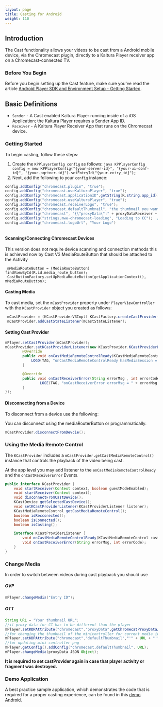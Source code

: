 ```yaml
---
layout: page
title: Casting for Android
weight: 110
---
```


## Introduction

The Cast functionality allows your videos to be cast from a Android mobile device, via the Chromecast plugin, directly to a Kaltura Player receiver app on a Chromecast-connected TV.

### Before You Begin  

Before you begin setting up the Cast feature, make sure you've read the article [Android Player SDK and Environment Setup - Getting Started](/api-docs/Mobile-Video-Player-SDKs/Android-Getting-Started.html).

## Basic Definitions

* `Sender` - A Cast enabled Kaltura Player running inside of a iOS Application; the Kaltura Player requires a Sender App ID.
* `Receiver` - A Kaltura Player Receiver App that runs on the Chromecast device.


### Getting Started  

To begin casting, follow these steps:

1. Create the `KPPlayerConfig config` as follows:
        ```java
        KPPlayerConfig config = new KPPlayerConfig("{your-server-id}", "{your-ui-conf-id}", "{your-pqrtner-id}").setEntryId("{your-entry_id}");
        ```
2. Next, add the following to your `config` instance:

```java
config.addConfig("chromecast.plugin", "true");
config.addConfig("chromecast.useKalturaPlayer", "true"); 
config.addConfig("chromecast.applicationID",getString(R.string.app_id));
config.addConfig("chromecast.useKalturaPlayer", "true");
config.addConfig("chromecast.receiverLogo", "true");
config.addConfig("chromecast.defaultThumbnail", "the thumbnail you want to use");
config.addConfig("chromecast", "{\"proxyData\":" + proxyDataReceiver + "}");  // change the played media Format in order to stream it to TV in higher resolution
config.addConfig("strings.mwe-chromecast-loading", "Loading to CC");  // Set Loading message
config.addConfig("chromecast.logoUrl", "Your Logo")
            
```

#### Scanning/Connecting Chromecast Devices  

This version does not require device scanning and connection methods this is achieved now by Cast V3 MediaRouteButton that should be attached to the Activity

```
 mMediaRouteButton = (MediaRouteButton) findViewById(R.id.media_route_button);
 CastButtonFactory.setUpMediaRouteButton(getApplicationContext(), mMediaRouteButton);
```
    


#### Casting Media

To cast media, set the `mCastProvider` property under `PlayerViewController` with the `KCastProvider` object you created as follows:

```java
 mCastProvider = (KCastProviderV3Impl) KCastFactory.createCastProvider(MainActivity.this, getString(R.string.app_id), getString(R.string.cast_logo_url));
 mCastProvider.addCastStateListener(mCastStateListener);
```

#### Setting Cast Provider

```java
mPlayer.setCastProvider(mCastProvider);
mCastProvider.setKCastProviderListener(new KCastProvider.KCastProviderListener() {
        @Override
        public void onCastMediaRemoteControlReady(KCastMediaRemoteControl castMediaRemoteControl) {
            LOGD(TAG, "onCastMediaRemoteControlReady hasMediaSession = " + castMediaRemoteControl.hasMediaSession(false));
        }

        @Override
        public void onCastReceiverError(String errorMsg , int errorCode) {
                LOGE(TAG, "onCastReceiverError errorMsg = " + errorMsg + " errorCode = "  + errorCode);
        }
});
```

#### Disconnecting from a Device

To disconnect from a device use the following:

You can disconnect using the mediaRouterButton or programmatically:

```java
mCastProvider.disconnectFromDevcie();
```

### Using the Media Remote Control  

The `KCastProvider` includes a `mCastProvider.getCastMediaRemoteControl()` instance that controls the playback of the video being cast.

At the app level you may add listener to the 
`onCastMediaRemoteControlReady`
and the `onCastReceiverError` Events.

```java
public interface KCastProvider {
    void startReceiver(Context context, boolean guestModeEnabled);
    void startReceiver(Context context);
    void disconnectFromCastDevice();
    KCastDevice getSelectedCastDevice();
    void setKCastProviderListener(KCastProviderListener listener);
    KCastMediaRemoteControl getCastMediaRemoteControl();
    boolean isRecconected();
    boolean isConnected();
    boolean isCasting();

    interface KCastProviderListener {
        void onCastMediaRemoteControlReady(KCastMediaRemoteControl castMediaRemoteControl);
        void onCastReceiverError(String errorMsg, int errorCode);
    }
}
```

### Change Media

In order to switch between videos during cast playback you should use 

##### OVP

```java
mPlayer.changeMedia("Entry ID");
```

##### OTT

```java
String URL = "Your thumbnail URL";
//if proxy data for CC has to be different than the player
mPlayer.setKDPAttribute("chromecast","proxyData",getChromecatProxyDataJson(entryID));
//for changing the thumbnail of the minicontroller for current media id 
mPlayer.setKDPAttribute("chromecast","defaultThumbnail","'" + URL + "'");  
//for updating mini controller png
mPlayer.getConfig().addConfig("chromecast.defaultThumbnail", URL);
mPlayer.changeMedia(proxyData JSON Object);
```

**It is required to set castProvider again in case that player activity or fragment was destroyed.**

### Demo Application  

A best practice sample application, which demonstrates the code that is required for a proper casting experience, can be found in this 
[demo Android](https://github.com/kaltura/player-sdk-native-android/tree/develop/KalturaDemos/CCPlayerDemo). 
